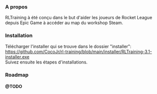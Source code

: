 ### A propos

RLTraining à été conçu dans le but d'aider les joueurs de Rocket League depuis Epic Game à accéder au map du workshop Steam.

### Installation

Télécharger l'installer qui se trouve dans le dossier "installer": https://github.com/CocoJr/rl-training/blob/main/installer/RLTraining-3.1-installer.exe  
Suivez ensuite les étapes d'installations.

### Roadmap

#### @TODO